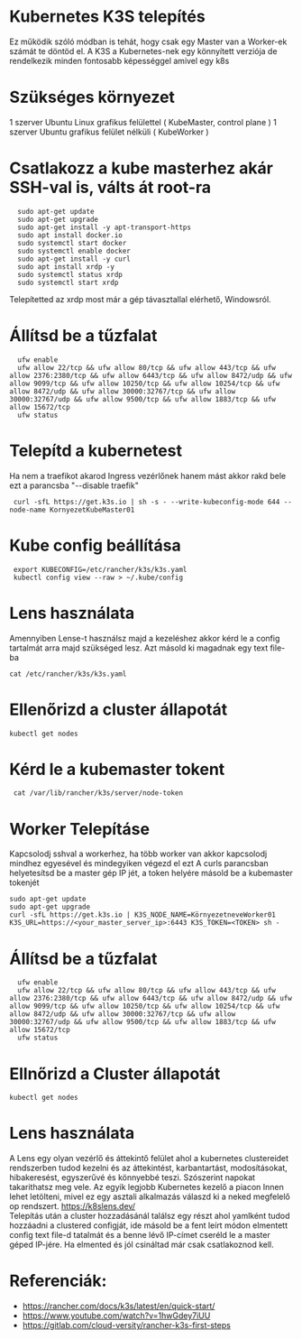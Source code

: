 # Kubernetes K3S telepítés

Ez működik szóló módban is tehát, hogy csak egy Master van a Worker-ek számát te döntöd el. A K3S a Kubernetes-nek egy könnyített verziója de rendelkezik minden fontosabb képességgel amivel egy k8s

# Szükséges környezet

1 szerver Ubuntu Linux grafikus felülettel ( KubeMaster, control plane )
1 szerver Ubuntu grafikus felület nélküli ( KubeWorker )

# Csatlakozz a kube masterhez akár SSH-val is, válts át root-ra

      sudo apt-get update 
      sudo apt-get upgrade
      sudo apt-get install -y apt-transport-https
      sudo apt install docker.io
      sudo systemctl start docker
      sudo systemctl enable docker
      sudo apt-get install -y curl
      sudo apt install xrdp -y
      sudo systemctl status xrdp
      sudo systemctl start xrdp
   
  Telepítetted az xrdp most már a gép távasztallal elérhető, Windowsról. 
  
# Állítsd be a tűzfalat

      ufw enable
      ufw allow 22/tcp && ufw allow 80/tcp && ufw allow 443/tcp && ufw allow 2376:2380/tcp && ufw allow 6443/tcp && ufw allow 8472/udp && ufw allow 9099/tcp && ufw allow 10250/tcp && ufw allow 10254/tcp && ufw allow 8472/udp && ufw allow 30000:32767/tcp && ufw allow 30000:32767/udp && ufw allow 9500/tcp && ufw allow 1883/tcp && ufw allow 15672/tcp
      ufw status
      
      

# Telepítd a kubernetest
 Ha nem a traefikot akarod Ingress vezérlőnek hanem mást akkor rakd bele ezt a parancsba "--disable traefik"

     curl -sfL https://get.k3s.io | sh -s - --write-kubeconfig-mode 644 --node-name KornyezetKubeMaster01
     
# Kube config beállítása
 
     export KUBECONFIG=/etc/rancher/k3s/k3s.yaml
     kubectl config view --raw > ~/.kube/config
   
# Lens használata
 Amennyiben Lense-t használsz majd a kezeléshez akkor kérd le a config tartalmát arra majd szükséged lesz. Azt másold ki magadnak egy text file-ba
 
    cat /etc/rancher/k3s/k3s.yaml
    
# Ellenőrizd a cluster állapotát

    kubectl get nodes
   
# Kérd le a kubemaster tokent

     cat /var/lib/rancher/k3s/server/node-token
     
#  Worker Telepításe
 Kapcsolodj sshval a workerhez, ha több worker van akkor kapcsolodj mindhez egyesével és mindegyiken végezd el ezt
 A curls parancsban helyetesítsd be a master gép IP jét, a token helyére másold be a kubemaster tokenjét
 
    sudo apt-get update 
    sudo apt-get upgrade
    curl -sfL https://get.k3s.io | K3S_NODE_NAME=KörnyezetneveWorker01 K3S_URL=https://<your_master_server_ip>:6443 K3S_TOKEN=<TOKEN> sh - 
 
# Állítsd be a tűzfalat

      ufw enable
      ufw allow 22/tcp && ufw allow 80/tcp && ufw allow 443/tcp && ufw allow 2376:2380/tcp && ufw allow 6443/tcp && ufw allow 8472/udp && ufw allow 9099/tcp && ufw allow 10250/tcp && ufw allow 10254/tcp && ufw allow 8472/udp && ufw allow 30000:32767/tcp && ufw allow 30000:32767/udp && ufw allow 9500/tcp && ufw allow 1883/tcp && ufw allow 15672/tcp
      ufw status

# Ellnőrizd a Cluster állapotát

    kubectl get nodes
    
# Lens használata
 A Lens egy olyan vezérlő és áttekintő felület ahol a kubernetes clustereidet rendszerben tudod kezelni és az áttekintést, karbantartást, modosításokat, hibakeresést, egyszerűvé és könnyebbé teszi. Szószerint napokat takarithatsz meg vele. Az egyik legjobb Kubernetes kezelő a piacon 
Innen lehet letölteni, mivel ez egy asztali alkalmazás válaszd ki a neked megfelelő op rendszert. https://k8slens.dev/  
Telepítás után a cluster hozzadásánál találsz egy részt ahol yamlként tudod hozzáadni a clustered configját, ide másold be a fent leírt módon elmentett config text file-d tatalmát és a benne lévő IP-címet cseréld le a master géped IP-jére. Ha elmented és jól csináltad már csak csatlakoznod kell.
      


# Referenciák:
 
- https://rancher.com/docs/k3s/latest/en/quick-start/
- https://www.youtube.com/watch?v=1hwGdey7iUU
- https://gitlab.com/cloud-versity/rancher-k3s-first-steps

